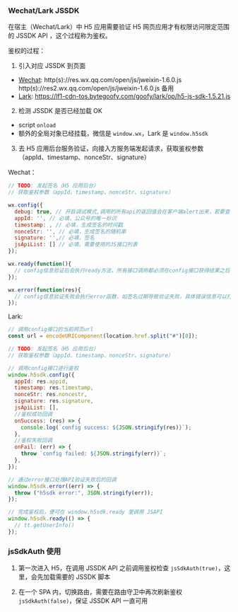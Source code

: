 ### Wechat/Lark JSSDK

在宿主（Wechat/Lark）中 H5 应用需要验证 H5 网页应用才有权限访问限定范围的 JSSDK API ，这个过程称为鉴权。

鉴权的过程：

1. 引入对应 JSSDK 到页面
  - [Wechat](https://developers.weixin.qq.com/doc/offiaccount/OA_Web_Apps/JS-SDK.html#1): http(s)://res.wx.qq.com/open/js/jweixin-1.6.0.js
            http(s)://res2.wx.qq.com/open/js/jweixin-1.6.0.js 备用
  - [Lark](https://open.feishu.cn/document/uYjL24iN/uMTMuMTMuMTM/introduction): https://lf1-cdn-tos.bytegoofy.com/goofy/lark/op/h5-js-sdk-1.5.21.js

2. 检测 JSSDK 是否已经加载 OK
  - script `onload`
  - 额外的全局对象已经挂载，微信是 `window.wx`，Lark 是 `window.h5sdk`

3. 去 H5 应用后台服务验证，向接入方服务端发起请求，获取鉴权参数（appId、timestamp、nonceStr、signature）

Wechat：

```js
// TODO: 发起签名（H5 应用后台）
// 获取鉴权参数（appId、timestamp、nonceStr、signature）

wx.config({
  debug: true, // 开启调试模式,调用的所有api的返回值会在客户端alert出来，若要查看传入的参数，可以在pc端打开，参数信息会通过log打出，仅在pc端时才会打印。
  appId: '', // 必填，公众号的唯一标识
  timestamp: , // 必填，生成签名的时间戳
  nonceStr: '', // 必填，生成签名的随机串
  signature: '',// 必填，签名
  jsApiList: [] // 必填，需要使用的JS接口列表
});

wx.ready(function(){
  // config信息验证后会执行ready方法，所有接口调用都必须在config接口获得结果之后，config是一个客户端的异步操作，所以如果需要在页面加载时就调用相关接口，则须把相关接口放在ready函数中调用来确保正确执行。对于用户触发时才调用的接口，则可以直接调用，不需要放在ready函数中。
});

wx.error(function(res){
  // config信息验证失败会执行error函数，如签名过期导致验证失败，具体错误信息可以打开config的debug模式查看，也可以在返回的res参数中查看，对于SPA可以在这里更新签名。
});
```

Lark:

```js
// 调用config接口的当前网页url
const url = encodeURIComponent(location.href.split("#")[0]);

// TODO: 发起签名（H5 应用后台）
// 获取鉴权参数（appId、timestamp、nonceStr、signature）

// 调用config接口进行鉴权
window.h5sdk.config({
  appId: res.appid,
  timestamp: res.timestamp,
  nonceStr: res.noncestr,
  signature: res.signature,
  jsApiList: [],
  //鉴权成功回调
  onSuccess: (res) => {
    console.log(`config success: ${JSON.stringify(res)}`);
  },
  //鉴权失败回调
  onFail: (err) => {
    throw `config failed: ${JSON.stringify(err)}`;
  },
});

// 通过error接口处理API验证失败后的回调
window.h5sdk.error((err) => {
  throw ("h5sdk error:", JSON.stringify(err));
});

// 完成鉴权后，便可在 window.h5sdk.ready 里调用 JSAPI
window.h5sdk.ready(() => {
  // tt.getUserInfo()
});
```

### jsSdkAuth 使用

1. 第一次进入 H5，在调用 JSSDK API 之前调用鉴权检查 `jsSdkAuth(true)`，这里，会先加载需要的 JSSDK 脚本

2. 在一个 SPA 内，切换路由，需要在路由守卫中再次刷新鉴权 `jsSdkAuth(false)`，保证 JSSDK API 一直可用